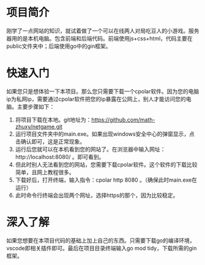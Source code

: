 # 项目简介
刚学了一点网站的知识，就试着做了一个可以在线两人对局吃豆人的小游戏。服务器用的是本机电脑。包含前端和后端代码。前端使用js+css+html，代码主要在public文件夹中；后端使用go中的gin框架。
# 快速入门
如果您只是想体验一下本项目。那么您只需要下载一个cpolar软件。因为您的电脑ip为私网ip，需要通过cpolar软件把您的ip暴露在公网上，别人才能访问您的电脑。主要步骤如下：
1. 将项目下载在本地。git地址为：https://github.com/math-zhuxy/netgame.git
2. 运行项目文件夹中的main.exe。如果出现windows安全中心的弹窗显示，点击确认即可，这是正常现象。
3. 运行后您就可以在本机看到您的网站了。在浏览器中输入网址：http://localhost:8080/ 。即可看到。
4. 但此时别人无法看到您的网站，您需要下载cpolar软件。这个软件的下载比较简单，且网上教程很多。
5. 下载好后，打开终端，输入指令：cpolar http 8080 。（确保此时main.exe在运行）
6. 此时命令行终端会出现两个网址，选择https的那个，因为比较稳定。
# 深入了解
如果您想要在本项目代码的基础上加上自己的东西。只需要下载go的编译环境，vscode即相关插件即可。最后在项目目录终端输入go mod tidy，下载所需的gin框架。

